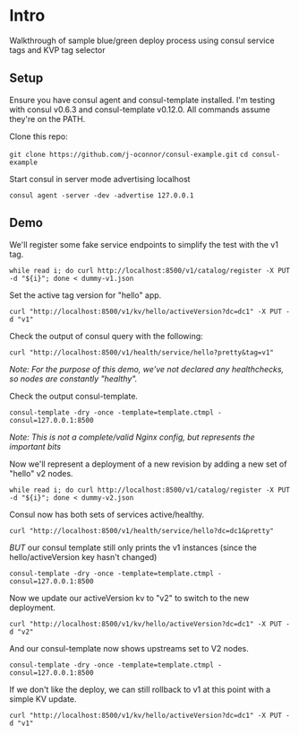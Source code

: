 # Intro
Walkthrough of sample blue/green deploy process using consul service tags and KVP tag selector


## Setup

Ensure you have consul agent and consul-template installed.  I'm testing with consul v0.6.3 and consul-template v0.12.0.  All commands assume they're on the PATH.

Clone this repo:

`git clone https://github.com/j-oconnor/consul-example.git`
`cd consul-example`

Start consul in server mode advertising localhost

`consul agent -server -dev -advertise 127.0.0.1`

## Demo

We'll register some fake service endpoints to simplify the test with the v1 tag.

`while read i; do curl http://localhost:8500/v1/catalog/register -X PUT -d "${i}"; done < dummy-v1.json`  

Set the active tag version for "hello" app.

`curl "http://localhost:8500/v1/kv/hello/activeVersion?dc=dc1" -X PUT -d "v1"`

Check the output of consul query with the following:

`curl "http://localhost:8500/v1/health/service/hello?pretty&tag=v1"`

_Note:  For the purpose of this demo, we've not declared any healthchecks, so nodes are constantly "healthy"._

Check the output consul-template.

`consul-template -dry -once -template=template.ctmpl -consul=127.0.0.1:8500`

_Note:  This is not a complete/valid Nginx config, but represents the important bits_

Now we'll represent a deployment of a new revision by adding a new set of "hello" v2 nodes.

`while read i; do curl http://localhost:8500/v1/catalog/register -X PUT -d "${i}"; done < dummy-v2.json`

Consul now has both sets of services active/healthy.

`curl "http://localhost:8500/v1/health/service/hello?dc=dc1&pretty"`

*BUT* our consul template still only prints the v1 instances (since the hello/activeVersion key hasn't changed)

`consul-template -dry -once -template=template.ctmpl -consul=127.0.0.1:8500`

Now we update our activeVersion kv to "v2" to switch to the new deployment.

`curl "http://localhost:8500/v1/kv/hello/activeVersion?dc=dc1" -X PUT -d "v2"`

And our consul-template now shows upstreams set to V2 nodes.

`consul-template -dry -once -template=template.ctmpl -consul=127.0.0.1:8500`

If we don't like the deploy, we can still rollback to v1 at this point with a simple KV update.

`curl "http://localhost:8500/v1/kv/hello/activeVersion?dc=dc1" -X PUT -d "v1"`
